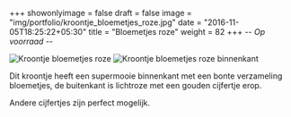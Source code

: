 +++
showonlyimage = false
draft = false
image = "img/portfolio/kroontje_bloemetjes_roze.jpg"
date = "2016-11-05T18:25:22+05:30"
title = "Bloemetjes roze"
weight = 82
+++
*-- Op voorraad --*
<!--more-->
![Kroontje bloemetjes roze][1]
![Kroontje bloemetjes roze binnenkant][2]

Dit kroontje heeft een supermooie binnenkant met een bonte verzameling bloemetjes, de buitenkant is lichtroze  met een gouden cijfertje erop.

Andere cijfertjes zijn perfect mogelijk.

[1]: /img/portfolio/kroontje_bloemetjes_roze.jpg
[2]: /img/portfolio/alternatieven/kroontje_bloemetjes_roze_binnenkant.jpg
